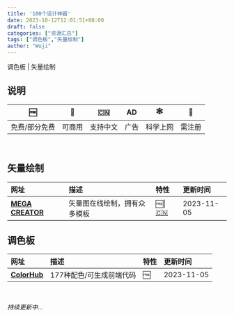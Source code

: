 ```yaml
---
title: '100个设计神器'
date: 2023-10-12T12:01:51+08:00
draft: false
categories: ["资源汇总"]
tags: ["调色板","矢量绘制"]
author: "Wuji"
---
```


调色板 | 矢量绘制
<!--more-->

## 说明

| 🆓 | 💼 | 🇨🇳 | **AD** | 🕸️ | 📧 |
| :---: | :---: |  :---: | :---: | :---: | :---: |
| 免费/部分免费 | 可商用 | 支持中文 | 广告 | 科学上网 | 需注册 |

<br>

## 矢量绘制

| 网址 | 描述 | 特性 | 更新时间 |
| :--- | :--- | :--- | :--- |
| [__MEGA CREATOR__](https://icons8.com/mega-creator) | 矢量图在线绘制，拥有众多模板 | 🆓\|[🇨🇳](https://igoutu.cn/mega-creator) | <time>2023-11-05</time> |


## 调色板

| 网址 | 描述 | 特性 | 更新时间 |
| :--- | :--- | :--- | :--- |
| [__ColorHub__](https://www.colorhub.app) | 177种配色/可生成前端代码 | 🆓 | <time>2023-11-05</time> |

<br>

*持续更新中...*
<script>
	document.onreadystatechange = function () {
	  if (document.readyState === "complete") {
	  	// open url in new window
	  	$('table a').attr('target', '_blank');
	  }
	};
</script>